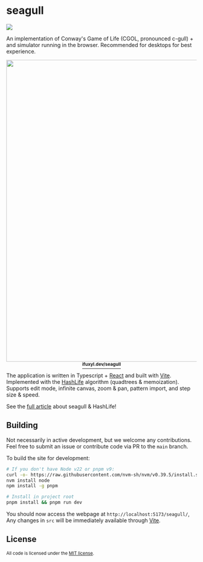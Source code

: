 # seagull
![](https://img.shields.io/github/actions/workflow/status/sweeneyngo/seagull/deploy-build.yml)

An implementation of Conway's Game of Life (CGOL, pronounced c-gull) + and simulator running in the browser. Recommended for desktops for best experience.

<p align="center">
<a href="https://ifuxyl.dev/">
<img src="https://i.imgur.com/isjQn9z.png" width="800"><br>
<sup><strong>ifuxyl.dev/seagull</a></strong></sup>
</p>

The application is written in Typescript + [React](https://react.dev/) and built with [Vite](https://vitejs.dev/).
Implemented with the [HashLife](https://en.wikipedia.org/wiki/Hashlife) algorithm (quadtrees & memoization).
Supports edit mode, infinite canvas, zoom & pan, pattern import, and  step size & speed.

See the [full article](https://www.ifuxyl.dev/blog/conway-hashlife) about seagull & HashLife!

## Building
Not necessarily in active development, but we welcome any contributions. Feel free to submit an issue or contribute code via PR to the `main` branch.

To build the site for development:
```bash
# If you don't have Node v22 or pnpm v9:
curl -o- https://raw.githubusercontent.com/nvm-sh/nvm/v0.39.5/install.sh | bash
nvm install node
npm install -g pnpm

# Install in project root
pnpm install && pnpm run dev
```

You should now access the webpage at `http://localhost:5173/seagull/`,
Any changes in `src` will be immediately available through [Vite](https://vitejs.dev/).

## License

<sup>
All code is licensed under the <a href="LICENSE">MIT license</a>.
</sup>
